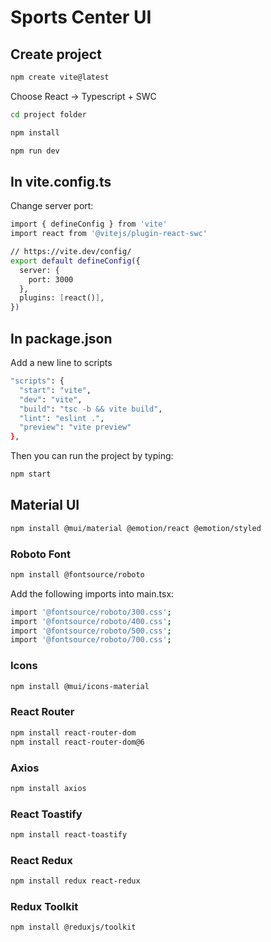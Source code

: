 # Sports Center UI

## Create project

```sh
npm create vite@latest
```

Choose React -> Typescript + SWC

```sh
cd project folder
```

```sh
npm install
```

```sh
npm run dev
```

## In vite.config.ts

Change server port:

```sh
import { defineConfig } from 'vite'
import react from '@vitejs/plugin-react-swc'

// https://vite.dev/config/
export default defineConfig({
  server: {
    port: 3000
  },
  plugins: [react()],
})
```

## In package.json

Add a new line to scripts

```sh
"scripts": {
  "start": "vite",
  "dev": "vite",
  "build": "tsc -b && vite build",
  "lint": "eslint .",
  "preview": "vite preview"
},
```

Then you can run the project by typing:

```sh
npm start
```

## Material UI

```sh
npm install @mui/material @emotion/react @emotion/styled
```

### Roboto Font

```sh
npm install @fontsource/roboto
```

Add the following imports into main.tsx:

```sh
import '@fontsource/roboto/300.css';
import '@fontsource/roboto/400.css';
import '@fontsource/roboto/500.css';
import '@fontsource/roboto/700.css';
```

### Icons

```sh
npm install @mui/icons-material
```

### React Router

```sh
npm install react-router-dom
npm install react-router-dom@6
```

### Axios

```sh
npm install axios
```

### React Toastify

```sh
npm install react-toastify
```

### React Redux

```sh
npm install redux react-redux
```

### Redux Toolkit

```sh
npm install @reduxjs/toolkit
```
